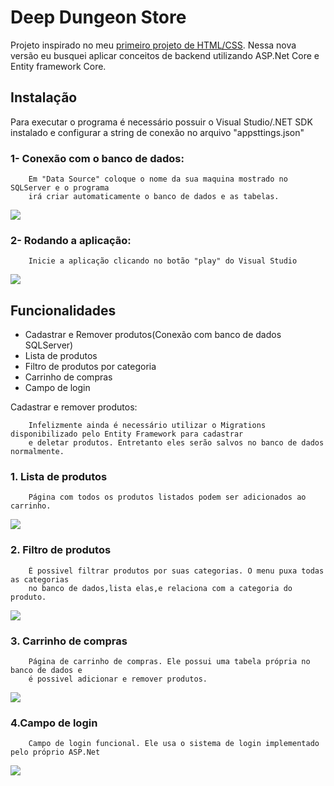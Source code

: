 
# Deep Dungeon Store

Projeto inspirado no meu [primeiro projeto de HTML/CSS](https://github.com/jv-monteiro/DeepDungeon-Store). 
Nessa nova versão eu busquei aplicar conceitos de backend utilizando ASP.Net Core e Entity framework Core.


## Instalação

Para executar o programa é necessário possuir o Visual Studio/.NET SDK instalado e configurar a string de conexão no arquivo "appsttings.json" 


### 1- Conexão com o banco de dados:

        Em "Data Source" coloque o nome da sua maquina mostrado no SQLServer e o programa 
        irá criar automaticamente o banco de dados e as tabelas.
![](https://i.imgur.com/uTCfOhk.png)


### 2-  Rodando a aplicação:
        Inicie a aplicação clicando no botão "play" do Visual Studio
        
![](https://i.imgur.com/m5zc1hO.png)

## Funcionalidades

- Cadastrar e Remover produtos(Conexão com banco de dados SQLServer)
- Lista de produtos
- Filtro de produtos por categoria
- Carrinho de compras
- Campo de login


Cadastrar e remover produtos:
        
        Infelizmente ainda é necessário utilizar o Migrations disponibilizado pelo Entity Framework para cadastrar
        e deletar produtos. Entretanto eles serão salvos no banco de dados normalmente.

### 1. Lista de produtos

        Página com todos os produtos listados podem ser adicionados ao carrinho.
![](https://i.imgur.com/JsicKyr.png)

### 2. Filtro de produtos

        É possivel filtrar produtos por suas categorias. O menu puxa todas as categorias
        no banco de dados,lista elas,e relaciona com a categoria do produto.
![](https://i.imgur.com/FFHXJAD.png)

### 3. Carrinho de compras

        Página de carrinho de compras. Ele possui uma tabela própria no banco de dados e 
        é possivel adicionar e remover produtos.
![](https://i.imgur.com/AP0n68N.png)

### 4.Campo de login

        Campo de login funcional. Ele usa o sistema de login implementado pelo próprio ASP.Net
![](https://i.imgur.com/NZtUsE9.png)



